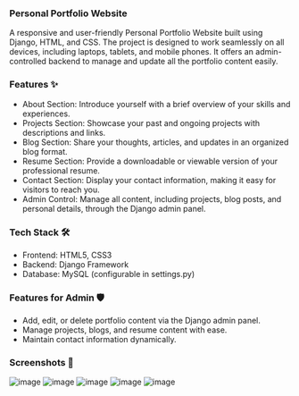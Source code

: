 ### **Personal Portfolio Website**

A responsive and user-friendly Personal Portfolio Website built using Django, HTML, and CSS. The project is designed to work seamlessly on all devices, including laptops, tablets, and mobile phones. It offers an admin-controlled backend to manage and update all the portfolio content easily.

### **Features ✨**

* About Section: 
  Introduce yourself with a brief overview of your skills and experiences.
* Projects Section: 
  Showcase your past and ongoing projects with descriptions and links.
* Blog Section: 
  Share your thoughts, articles, and updates in an organized blog format.
* Resume Section:
  Provide a downloadable or viewable version of your professional resume.
* Contact Section: 
  Display your contact information, making it easy for visitors to reach you.
* Admin Control: 
  Manage all content, including projects, blog posts, and personal details, through the Django admin panel.

### **Tech Stack 🛠️**

* Frontend: HTML5, CSS3
* Backend: Django Framework
* Database: MySQL (configurable in settings.py)

### **Features for Admin 🛡️**

* Add, edit, or delete portfolio content via the Django admin panel.
* Manage projects, blogs, and resume content with ease.
* Maintain contact information dynamically.

### **Screenshots 📸**
![image](https://github.com/user-attachments/assets/18c6d709-fe89-4ce1-9400-5272f479cea9)
![image](https://github.com/user-attachments/assets/cc85f3cd-ce65-4997-b404-099e25ee5811)
![image](https://github.com/user-attachments/assets/68c20ab2-ab5c-493e-95d4-d10d6e0ed2f3)
![image](https://github.com/user-attachments/assets/112b5610-221a-4861-a372-7d24d58b3efe)
![image](https://github.com/user-attachments/assets/0ad97c11-1c07-4406-9898-e2b7ac1d6fe5)




